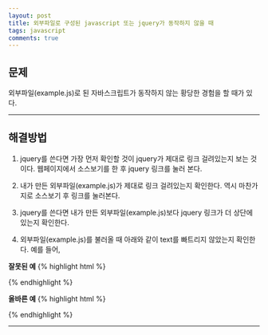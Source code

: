 ```yaml
---
layout: post
title: 외부파일로 구성된 javascript 또는 jquery가 동작하지 않을 때
tags: javascript
comments: true
---
```


## 문제

외부파일(example.js)로 된 자바스크립트가 동작하지 않는 황당한 경험을 할 때가 있다.

---

## 해결방법

1. jquery를 쓴다면 가장 먼저 확인할 것이 jquery가 제대로 링크 걸려있는지 보는 것이다. 웹페이지에서 소스보기를 한 후 jquery 링크를 눌러 본다.

2. 내가 만든 외부파일(example.js)가 제대로 링크 걸려있는지 확인한다. 역시 마찬가지로 소스보기 후 링크를 눌러본다.

3. jquery를 쓴다면 내가 만든 외부파일(example.js)보다 jquery 링크가 더 상단에 있는지 확인한다.

4. 외부파일(example.js)를 불러올 때 아래와 같이 text를 빠트리지 않았는지 확인한다. 예를 들어,

**잘못된 예**
{% highlight html %}

<script type="javascript" src="/static/js/example.js"></script>

{% endhighlight %}

**올바른 예**
{% highlight html %}

<script type="text/javascript" src="/static/js/home.js"></script>

{% endhighlight %}

---
